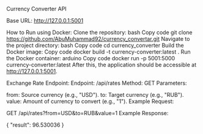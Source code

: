 Currency Converter API

Base URL: http://127.0.0.1:5001

How to Run using Docker:
Clone the repository:
bash
Copy code
git clone https://github.com/AbuMuhammad92/currency_convertar.git
Navigate to the project directory:
bash
Copy code
cd currency_converter
Build the Docker image:
Copy code
docker build -t currency-converter:latest .
Run the Docker container:
arduino
Copy code
docker run -p 5001:5000 currency-converter:latest
After this, the application should be accessible at http://127.0.0.1:5001.

Exchange Rate Endpoint:
Endpoint: /api/rates
Method: GET
Parameters:

from: Source currency (e.g., "USD").
to: Target currency (e.g., "RUB").
value: Amount of currency to convert (e.g., "1").
Example Request:


GET /api/rates?from=USD&to=RUB&value=1
Example Response:

{
    "result": 96.530036
}
